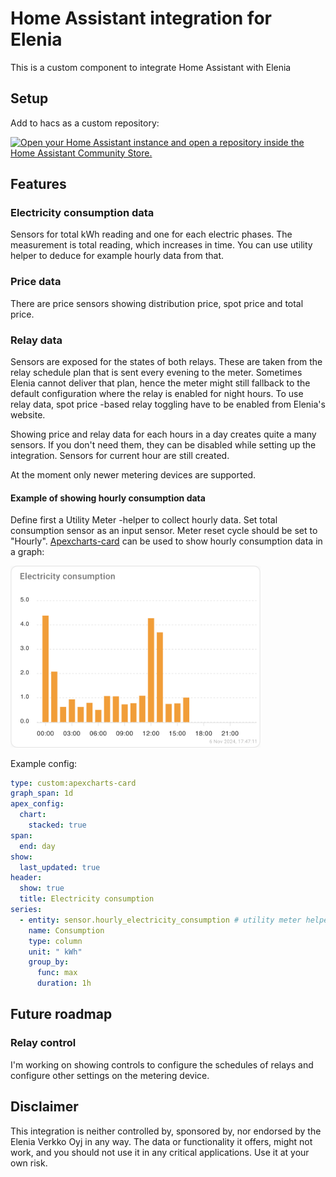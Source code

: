 # Home Assistant integration for Elenia

This is a custom component to integrate Home Assistant with Elenia
## Setup
Add to hacs as a custom repository:

[![Open your Home Assistant instance and open a repository inside the Home Assistant Community Store.](https://my.home-assistant.io/badges/hacs_repository.svg)](https://my.home-assistant.io/redirect/hacs_repository/?owner=jrmattila&repository=ha-elenia&category=Integration)

## Features
### Electricity consumption data
Sensors for total kWh reading and one for each electric phases. The measurement is total reading, which increases in time. You can use utility helper to deduce for example hourly data from that.

### Price data
There are price sensors showing distribution price, spot price and total price.
### Relay data
Sensors are exposed for the states of both relays. These are taken from the relay schedule plan that is sent every evening to the meter. Sometimes Elenia cannot deliver that plan, hence the meter might still fallback to the default configuration where the relay is enabled for night hours. To use relay data, spot price -based relay toggling have to be enabled from Elenia's website.

Showing price and relay data for each hours in a day creates quite a many sensors. If you don't need them, they can be disabled while setting up the integration. Sensors for current hour are still created.

At the moment only newer metering devices are supported.

#### Example of showing hourly consumption data
Define first a Utility Meter -helper to collect hourly data. Set total consumption sensor as an input sensor. Meter reset cycle should be set to "Hourly".
[Apexcharts-card](https://github.com/RomRider/apexcharts-card) can be used to show hourly consumption data in a graph:

<img src="https://github.com/jrmattila/ha-elenia/blob/main/docs/apexcharts-example.png?raw=true" width="400">

Example config:
```yaml
type: custom:apexcharts-card
graph_span: 1d
apex_config:
  chart:
    stacked: true
span:
  end: day
show:
  last_updated: true
header:
  show: true
  title: Electricity consumption
series:
  - entity: sensor.hourly_electricity_consumption # utility meter helper
    name: Consumption
    type: column
    unit: " kWh"
    group_by:
      func: max
      duration: 1h
```

## Future roadmap
### Relay control
I'm working on showing controls to configure the schedules of relays and configure other settings on the metering device. 

## Disclaimer
This integration is neither controlled by, sponsored by, nor endorsed by the Elenia Verkko Oyj in any way. The data or functionality it offers, might not work, and you should not use it in any critical applications. Use it at your own risk.
